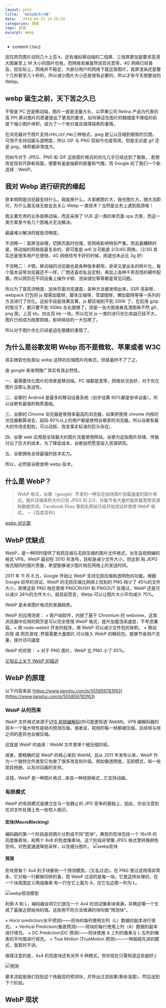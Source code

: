 ```yaml
---
layout: post
title:  "Webp技术小解"
date:   2018-06-23 14:28:54
categories: 随笔
tags: 前端
excerpt: Webp
---
```


- content
  {:toc}

现在网页图片动则几十上百 k，还有诸如移动端的二倍屏、三倍屏更加是要求高清大图甚至上 M 大小的图片也有。而网络发展虽然说百兆宽带，4G 网络已经普及，但实际上，网络并不稳定，大部分用户的网络下载这类图片，首屏渲染还是要个几秒甚至几十秒的，所以减少图片大小还是很有必要的，所以才有今天想要说的 Webp。

## webp 诞生之前，天下苦之久已

不管是 PC 还是移动端，图片一直是流量大头，以苹果公司 Retina 产品为代表的高 PPI 屏对图片的质量提出了更高的要求，如何保证在图片的精细度不降低的前提下缩小图片体积，成为了一个有价值且值得探索的事情。

在浏览器对于图片支持`JPEG`,`GIF`,`PNG`三种格式，jpeg 是公认压缩到极致的位图，可惜不支持动画与透明度，所以 GIF 与 PNG 现如今也是常用，但是无论是 gif 还是 png，体积都非常庞大。

但如今对于 JPEG、PNG 和 GIF 这些图片格式的优化几乎已经达到了极致， 若想改变现状开辟新局面，便要有釜底抽薪的胆量和气魄，而 Google 给了我们一个新选择：WebP。

## 我对 Webp 进行研究的缘起

原本明明是浏览器支持什么，我就用什么，大家都图片大，我也图片大，随大流即可，为什么我无缘无故会去关心 Webp 一类技术？当然是业务上遇到瓶颈咯！

我主要负责的业务是移动端，而且采用了 VUE 这一类的单页面 spa 方案，而这一类方案至今有几个困难点无法解决。

最最难以解决的就是流畅度。

不流畅一：首屏渲染慢，切换页面时也慢，受网络影响特别严重。而且最糟糕的是，移动端的网络是最复杂的，即可能是 wifi 又可能是 2/3/4G 网络。（2/3G 其实还是很多用户在使用，4G 网络信号不好的时候，网速也未必比 3g 好）

不流畅二：卡顿。移动端的浏览器也是各种版本都用，安卓又是出名的碎片化，每个版本自带浏览器还不一样，厂商还喜欢私自定制，再加上各种千奇百怪的硬件配置。所以网页在不同设备上操作卡顿、渲染错位等等都是常见问题。

所以为了提高流畅度，加快页面浏览速度，各种方法被发明出来，SSR 渲染呀，webpack 打包将 js 按需加载呀，脚本压缩呀，雪碧图呀，懒加载呀等等一系列的方法进行了优化。这些手段是效果显著，js 都压缩到不到 200K 了，在启用 gzip 的情况下，都只要不到 100kb 左右就够了。但是一张大图或者高清图再不然 gif，png 图，上百 kb，四五百 kb 一张。所以在对 js 一类的进行优化收益已经不大，图片已经成为拖累网络，影响体验的一大包袱了。

所以对于图片优化已经是迫在眉睫的事情了。

## 为什么是谷歌发明 Webp 而不是微软、苹果或者 W3C

其实微软也有类似 webp 这样的压缩图片的格式，但是最终不了了之。

由 google 来发明推广其实有其必然性。

一、最需要优化图片的场景是移动端。PC 端都是宽带，网络状况良好，对于优化图片没那么急迫性。

二、谷歌的 Android 是最多的移动设备系统（初步估算 90%都是安卓设备）。所以谷歌有最强的物质基础。

三、谷歌的 Chrome 浏览器是使用率最高的浏览器，如果把使用 chrome 内核的浏览器都算进去，起码 60%以上的用户都是使用谷歌家的浏览器。所以谷歌有最大的市场支配权，可以动摇、改变事实标准的巨头存在。

四、谷歌 web 应用是全球最大的图片流量使用网站。谷歌为这些图片存储、传输付出了巨大的成本，为了降低成本，谷歌自然愿意投入资源研究。

五、谷歌拥有全球最强的技术实力。

所以，必然是谷歌发明 webp 技术。

## 什么是 WebP？

> WebP 格式，谷歌（google）开发的一种旨在加快图片加载速度的图片格式。图片压缩体积大约只有 JPEG 的 2/3，并能节省大量的服务器宽带资源和数据空间。Facebook Ebay 等知名网站已经开始测试并使用 WebP 格式。 --《百度百科》

[webp 对比图](https://www.upyun.com/webp)

## WebP 优缺点

WebP，是一种同时提供了有损压缩与无损压缩的图片文件格式，派生自视频编码格式 VP8。WebP 最初在 2010 年发布，目标是减少文件大小，但达到 和 JEPG 格式相同的图片质量，希望能够减少图片档在网络上的发送时间。

2011 年 11 月 8 日，Google 开始让 WebP 支持无损压缩和透明色的功能。根据 Google 较早的测试，WebP 的无损压缩比网络上找到的 PNG 档少了 45％的文件大小，即使这些 PNG 档在使用 PNGCRUSH 和 PNGOUT 处理过，WebP 还是可以减少 28％的文件大小。就目前而言，Webp 可以让图片大小平均减少 70%。

WebP 是未来图片格式的发展趋势。

WebP 的应用场景：
× 客户端软件，内嵌了基于 Chromium 的 webview，这类浏览器中应用的网页是可以完全使用 WebP 格式，提升加载渲染速度，不考虑兼容。× 用 node-webkit 开发的程序，用 WebP 可以减少文件包的体积。
× 移动应用 或 网页游戏 ,界面需要大量图片,可以嵌入 WebP 的解码包，能够节省用户流量，提升访问速度

WebP 的优势：
× 对于 PNG 图片，WebP 比 PNG 小了 45%。

[又拍云上关于 WebP 的描述](http://support.upyun.com/hc/kb/article/1024077/)

## WebP 的原理

以下内容来自 [https://www.jianshu.com/p/555859783f63](https://www.jianshu.com/p/555859783f63)

### WebP 从何而来

WebP 文件格式来源于[VP8 视频编解码](http://static.googleusercontent.com/media/research.google.com/en/us/pubs/archive/37073.pdf)(你可能更知道 WebM)。VP8 编解码器的其中一个强大特性是帧内预测压缩，或者说，视频的每一帧都被压缩，后续帧与帧之间的差异也会被压缩。

这就是 WebP 的由来：WebM 文件里单个被压缩的帧。

或者，更精确的说 WebP 的核心来则 WebM。自从 2011 年发布以来，WebP 作为一个独特文件类型它也做了很多改变和升级。例如像透明度，无损模式，和一些诡异扭曲，以及对动画的支持。

没错，WebP 是一种图片格式...来自一种视频格式...它支持动画。

### 有损模式

WebP 的有损模式是建立在与一张静止的 JPG 竞争的基础上，因此，你会注意到在对文件处理上有一些惊人相识。

#### 宏块(MacroBlocking)

编码器的第一个阶段是将图片分割成不同"宏块"。典型的宏块包括一个 16x16 的亮度像素块，和两个 8x8 的色度像素块。这个阶段非常像 JPEG 格式里转换颜色空间，对色度通道降低采样，以及细分图片。
![webp宏块](./img/webp_1.png)

#### 预测

宏块里每个 4x4 的子块都有一个预测模型。(又名过滤)。在 PNG 里过滤用得非常多，它对每一行都做同样的事，而 WebP 过滤的是每一块。它是这样处理的，在一个块周围定义两组像素:有一行在它上面为 A，在它左边那一列为 L。

![webp预测模型](./img/webp_2.png)

利用 A 和 L，编码器会将它们放在一个 4x4 的测试像素块填满，并确定哪一个生成了最接近原始块的值。这些用不同方法填满的块叫做"预测块"。

× Horiz prediction(水平预测)——将块的每列使用左列（L）数据的副本进行填充。
× Vertical Prediction(垂直预测)——将块的每行使用上列（A）数据的副本进行填充。
× DC Prediction(DC 预测)——将块使用 A 上列的像素与 L 左列的像素的平均值进行填充。
× True Motion (TrueMotion 预测)——一种超级先进的模式，我暂时不讲。

值得注意的是，4x4 的亮度块还有另外 6 种模式，但你现在只需知道这些就好;)

![预测](./img/webp_3.png)

基本流程是我们找到这个快最佳的预测块，并导出过滤结果(剩余误差)，然后送到下个阶段。

## WebP 现状
